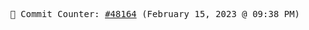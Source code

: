 <p align="center">
    <samp>
        📮 Commit Counter: <a href="https://github.com/Javascript-void0/Javascript-void0/commits/main">#48164</a> (February 15, 2023 @ 09:38 PM)
    </samp>
</p>